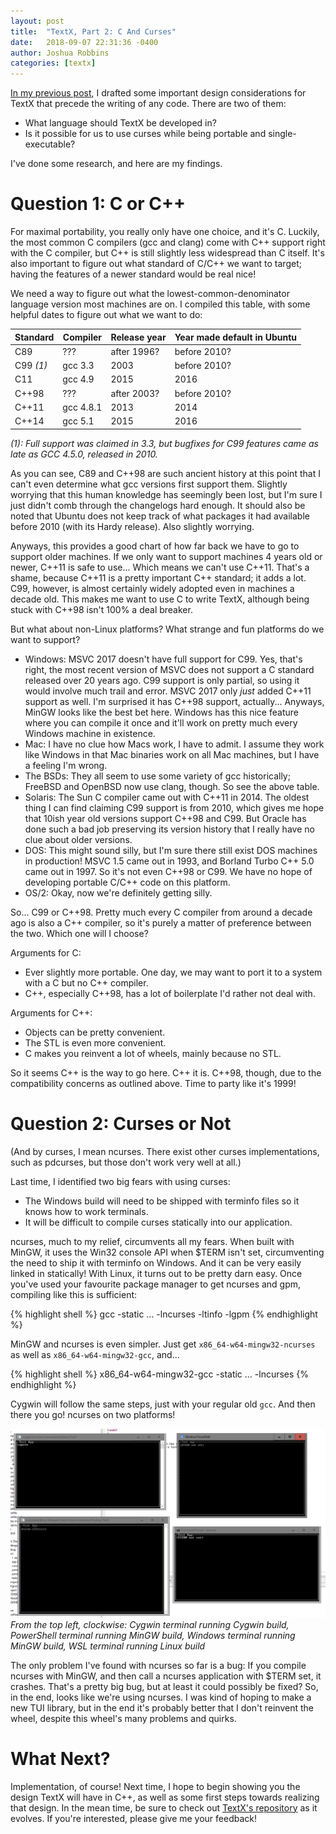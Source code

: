 ```yaml
---
layout: post
title:  "TextX, Part 2: C And Curses"
date:   2018-09-07 22:31:36 -0400
author: Joshua Robbins
categories: [textx]
---
```


[In my previous post](http://iconmaster.info/2018/09/07/textx-1.html), I drafted some important design considerations for TextX that precede the writing of any code. There are two of them:

* What language should TextX be developed in?
* Is it possible for us to use curses while being portable and single-executable?

I've done some research, and here are my findings.

<!--readmore-->

# Question 1: C or C++

For maximal portability, you really only have one choice, and it's C. Luckily, the most common C compilers (gcc and clang) come with C++ support right with the C compiler, but C++ is still slightly less widespread than C itself. It's also important to figure out what standard of C/C++ we want to target; having the features of a newer standard would be real nice!

We need a way to figure out what the lowest-common-denominator language version most machines are on. I compiled this table, with some helpful dates to figure out what we want to do:

Standard | Compiler | Release year | Year made default in Ubuntu
--- | --- | --- | ---
C89 | ??? | after 1996? | before 2010?
C99 _(1)_ | gcc 3.3 | 2003 | before 2010?
C11 | gcc 4.9 | 2015 | 2016
C++98 | ??? | after 2003? | before 2010?
C++11 | gcc 4.8.1 | 2013 | 2014
C++14 | gcc 5.1 | 2015 | 2016

_(1): Full support was claimed in 3.3, but bugfixes for C99 features came as late as GCC 4.5.0, released in 2010._

As you can see, C89 and C++98 are such ancient history at this point that I can't even determine what gcc versions first support them. Slightly worrying that this human knowledge has seemingly been lost, but I'm sure I just didn't comb through the changelogs hard enough. It should also be noted that Ubuntu does not keep track of what packages it had available before 2010 (with its Hardy release). Also slightly worrying.

Anyways, this provides a good chart of how far back we have to go to support older machines. If we only want to support machines 4 years old or newer, C++11 is safe to use... Which means we can't use C++11. That's a shame, because C++11 is a pretty important C++ standard; it adds a lot. C99, however, is almost certainly widely adopted even in machines a decade old. This makes me want to use C to write TextX, although being stuck with C++98 isn't 100% a deal breaker.

But what about non-Linux platforms? What strange and fun platforms do we want to support?
* Windows: MSVC 2017 doesn't have full support for C99. Yes, that's right, the most recent version of MSVC does not support a C standard released over 20 years ago. C99 support is only partial, so using it would involve much trail and error. MSVC 2017 only _just_ added C++11 support as well. I'm surprised it has C++98 support, actually... Anyways, MinGW looks like the best bet here. Windows has this nice feature where you can compile it once and it'll work on pretty much every Windows machine in existence.
* Mac: I have no clue how Macs work, I have to admit. I assume they work like Windows in that Mac binaries work on all Mac machines, but I have a feeling I'm wrong.
* The BSDs: They all seem to use some variety of gcc historically; FreeBSD and OpenBSD now use clang, though. So see the above table.
* Solaris: The Sun C compiler came out with C++11 in 2014. The oldest thing I can find claiming C99 support is from 2010, which gives me hope that 10ish year old versions support C++98 and C99. But Oracle has done such a bad job preserving its version history that I really have no clue about older versions.
* DOS: This might sound silly, but I'm sure there still exist DOS machines in production! MSVC 1.5 came out in 1993, and Borland Turbo C++ 5.0 came out in 1997. So it's not even C++98 or C99. We have no hope of developing portable C/C++ code on this platform.
* OS/2: Okay, now we're definitely getting silly.

So... C99 or C++98. Pretty much every C compiler from around a decade ago is also a C++ compiler, so it's purely a matter of preference between the two. Which one will I choose?

Arguments for C:

* Ever slightly more portable. One day, we may want to port it to a system with a C but no C++ compiler.
* C++, especially C++98, has a lot of boilerplate I'd rather not deal with.

Arguments for C++:

* Objects can be pretty convenient.
* The STL is even more convenient.
* C makes you reinvent a lot of wheels, mainly because no STL.

So it seems C++ is the way to go here. C++ it is. C++98, though, due to the compatibility concerns as outlined above. Time to party like it's 1999!

# Question 2: Curses or Not

(And by curses, I mean ncurses. There exist other curses implementations, such as pdcurses, but those don't work very well at all.)

Last time, I identified two big fears with using curses:

* The Windows build will need to be shipped with terminfo files so it knows how to work terminals.
* It will be difficult to compile curses statically into our application.

ncurses, much to my relief, circumvents all my fears. When built with MinGW, it uses the Win32 console API when $TERM isn't set, circumventing the need to ship it with terminfo on Windows. And it can be very easily linked in statically! With Linux, it turns out to be pretty darn easy. Once you've used your favourite package manager to get ncurses and gpm, compiling like this is sufficient:

{% highlight shell %}
gcc -static ... -lncurses -ltinfo -lgpm
{% endhighlight %}

MinGW and ncurses is even simpler. Just get `x86_64-w64-mingw32-ncurses` as well as `x86_64-w64-mingw32-gcc`, and...

{% highlight shell %}
x86_64-w64-mingw32-gcc -static ... -lncurses
{% endhighlight %}

Cygwin will follow the same steps, just with your regular old `gcc`. And then there you go! ncurses on two platforms!

![four terminals](/assets/textx-2/four-terminals.png)
_From the top left, clockwise: Cygwin terminal running Cygwin build, PowerShell terminal running MinGW build, Windows terminal running MinGW build, WSL terminal running Linux build_

The only problem I've found with ncurses so far is a bug: If you compile ncurses with MinGW, and then call a ncurses application with $TERM set, it crashes. That's a pretty big bug, but at least it could possibly be fixed? So, in the end, looks like we're using ncurses. I was kind of hoping to make a new TUI library, but in the end it's probably better that I don't reinvent the wheel, despite this wheel's many problems and quirks.

# What Next?

Implementation, of course! Next time, I hope to begin showing you the design TextX will have in C++, as well as some first steps towards realizing that design. In the mean time, be sure to check out [TextX's repository](https://github.com/iconmaster5326/TextX) as it evolves. If you're interested, please give me your feedback!
